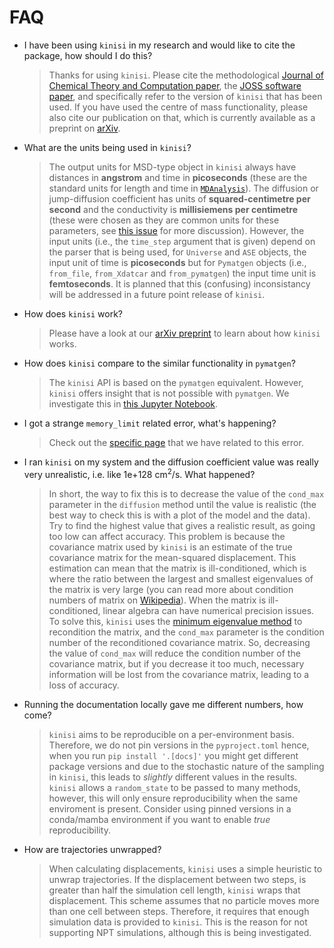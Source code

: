 # FAQ

- I have been using `kinisi` in my research and would like to cite the package, how should I do this?

    > Thanks for using `kinisi`. Please cite the methodological 
    > [Journal of Chemical Theory and Computation paper](https://doi.org/10.1021/acs.jctc.4c01249), the 
    > [JOSS software paper](https://doi.org/10.21105/joss.05984), and specifically refer to the version of 
    > `kinisi` that has been used. If you have used the centre of mass functionality, please also cite our
    > publication on that, which is currently available as a preprint on [arXiv](https://arxiv.org/abs/2501.14578).

- What are the units being used in `kinisi`?

    > The output units for MSD-type object in `kinisi` always have distances in **angstrom** and time in **picoseconds** 
    > (these are the standard units for length and time in 
    > [`MDAnalysis`](https://docs.mdanalysis.org/1.1.1/documentation_pages/units.html)). The diffusion or 
    > jump-diffusion coefficient has units of **squared-centimetre per second** and the conductivity is 
    > **millisiemens per centimetre** (these were chosen as they are common units for these
    > parameters, see [this issue](https://github.com/bjmorgan/kinisi/issues/65#issuecomment-2138777775) for
    > more discussion). However, the input units (i.e., the `time_step` argument that is given) depend on the parser 
    > that is being used, for `Universe` and `ASE` objects, the input unit of time is **picoseconds** but for 
    > `Pymatgen` objects (i.e., `from_file`, `from_Xdatcar` and `from_pymatgen`) the input time unit is 
    > **femtoseconds**. It is planned that this (confusing) inconsistancy will be addressed in a future point 
    > release of `kinisi`. 
    
- How does `kinisi` work?

    > Please have a look at our [arXiv preprint](https://arxiv.org/abs/2305.18244) to learn about how `kinisi` works. 
    
- How does `kinisi` compare to the similar functionality in `pymatgen`?

    > The `kinisi` API is based on the `pymatgen` equivalent. 
    > However, `kinisi` offers insight that is not possible with `pymatgen`. 
    > We investigate this in [this Jupyter Notebook](./pymatgen). 

- I got a strange `memory_limit` related error, what's happening?

    > Check out the [specific page](./memory_limit) that we have related to this error.

- I ran `kinisi` on my system and the diffusion coefficient value was really very unrealistic, i.e. 
    like 1e+128 cm<sup>2</sup>/s. What happened?

    > In short, the way to fix this is to decrease the value of the `cond_max` parameter in the `diffusion` method 
    > until the value is realistic (the best way to check this is with a plot of the model and the data). 
    > Try to find the highest value that gives a realistic result, as going too low can affect accuracy. 
    > This problem is because the covariance matrix used by `kinisi` is an estimate of the true covariance matrix 
    > for the mean-squared displacement. 
    > This estimation can mean that the matrix is ill-conditioned, which is where the ratio between the largest 
    > and smallest eigenvalues of the matrix is very large (you can read more about condition numbers of matrix 
    > on [Wikipedia](https://en.wikipedia.org/wiki/Condition_number#Matrices)). When the matrix is 
    > ill-conditioned, linear algebra can have numerical precision issues. 
    > To solve this, `kinisi` uses the [minimum eigenvalue method](https://doi.org/10.1080/16000870.2019.1696646) to 
    > recondition the matrix, and the `cond_max` parameter is the condition number of the reconditioned covariance 
    > matrix. 
    > So, decreasing the value of `cond_max` will reduce the condition number of the covariance matrix, but if you 
    > decrease it too much, necessary information will be lost from the covariance matrix, leading to a loss of accuracy.

- Running the documentation locally gave me different numbers, how come?

    > `kinisi` aims to be reproducible on a per-environment basis. Therefore, we do not pin versions in 
    > the `pyproject.toml` hence, when you run `pip install '.[docs]'` you might get different package 
    > versions and due to the stochastic nature of the sampling in `kinisi`, this leads to *slightly* 
    > different values in the results. `kinisi` allows a `random_state` to be passed to many methods, 
    > however, this will only ensure reproducibility when the same enviroment is present. Consider using 
    > pinned versions in a conda/mamba environment if you want to enable *true* reproducibility.
    
- How are trajectories unwrapped?

  > When calculating displacements, `kinisi` uses a simple heuristic to unwrap trajectories. 
  > If the displacement between two steps, is greater than half the simulation cell length, `kinisi` wraps that
  > displacement. This scheme assumes that no particle moves more than one cell between steps. Therefore, it requires that
  > enough simulation data is provided to `kinisi`. 
  > This is the reason for not supporting NPT simulations, although this is being investigated.
